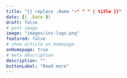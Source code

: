 ```yaml
---
title: "{{ replace .Name "-" " " | title }}"
date: {{ .Date }}
draft: false
# post image
image: "images/ins-logo.png"
featured: false
# show article on homepage
onHomepage: true
# meta description
description: ""
buttonLabel: "Read more"
---
```


